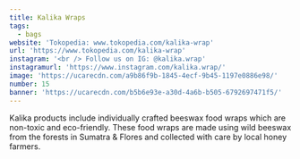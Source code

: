 ```yaml
---
title: Kalika Wraps
tags:
  - bags
website: 'Tokopedia: www.tokopedia.com/kalika-wrap'
url: 'https://www.tokopedia.com/kalika-wrap'
instagram: '<br /> Follow us on IG: @kalika.wrap'
instagramurl: 'https://www.instagram.com/kalika.wrap/'
image: 'https://ucarecdn.com/a9b86f9b-1845-4ecf-9b45-1197e0886e98/'
number: 15
banner: 'https://ucarecdn.com/b5b6e93e-a30d-4a6b-b505-6792697471f5/'
---
```

Kalika products include individually crafted beeswax food wraps which are non-toxic and eco-friendly. These food wraps are made using wild beeswax from the forests in Sumatra & Flores and collected with care by local honey farmers.
